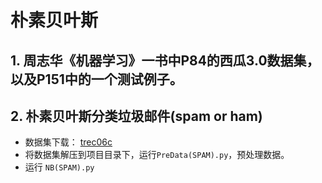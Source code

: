 # 朴素贝叶斯
## 1. 周志华《机器学习》一书中P84的西瓜3.0数据集，以及P151中的一个测试例子。
## 2. 朴素贝叶斯分类垃圾邮件(spam or ham)
  * 数据集下载： [trec06c](https://plg.uwaterloo.ca/cgi-bin/cgiwrap/gvcormac/foo06)
  * 将数据集解压到项目目录下，运行`PreData(SPAM).py`，预处理数据。
  * 运行 `NB(SPAM).py`
  
